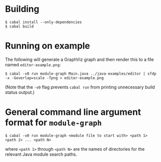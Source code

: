 # Building

    $ cabal install --only-dependencies
    $ cabal build

# Running on example

The following will generate a GraphViz graph and then render this to a file
named `editor-example.png`:

    $ cabal -v0 run module-graph Main.java ../java-examples/editor | sfdp -x -Goverlap=scale -Tpng > editor-example.png

(Note that the `-v0` flag prevents `cabal run` from printing unnecessary build
status output.)

# General command line argument format for `module-graph`

    $ cabal -v0 run module-graph <module file to start with> <path 1> <path 2> ... <path N>

where `<path 1>` through `<path N>` are the names of directories for the
relevant Java module search paths.

